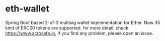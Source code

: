 # eth-wallet
Spring Boot based 2-of-3 multisig wallet implementation for Ether. Now 35 kind of ERC20 tokens are supported. for more detail, check https://www.acrosafe.io, If you find any problem, please open an issue.
